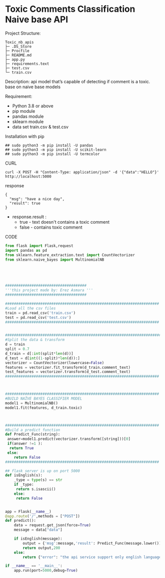 # Toxic Comments Classification Naive base API
Project Structure:
```
Toxic_nb_apis
├─ .DS_Store
├─ Procfile
├─ README.md
├─ app.py
├─ requirements.text
├─ test.csv
└─ train.csv

```
Description:
api model that’s capable of detecting if comment is a toxic. base on naive base models

Requirement:
- Python 3.8 or above
- pip module
- pandas module
- sklearn module
- data set train.csv & test.csv


Installation with pip
```
## sudo python3 -m pip install -U pandas
## sudo python3 -m pip install -U scikit-learn
## sudo python3 -m pip install -U termcolor
```

CURL
```
curl -X POST -H "Content-Type: application/json" -d '{"data":"HELLO"}' http://localhost:5000
```
response
```
{
  "msg": "have a nice day", 
  "result": true
}
```

- response.result :
  - true - text doesn't contains a toxic comment
  - false - contains toxic comment



CODE
```py
from flask import Flask,request
import pandas as pd
from sklearn.feature_extraction.text import CountVectorizer
from sklearn.naive_bayes import MultinomialNB





#####################################
'''this project made by: Erez Asmara '''
#####################################

######################################################################
#Load all the csv files
train = pd.read_csv('train.csv')
test = pd.read_csv('test.csv')
######################################################################


#######################################################################
#Split the data & transform
d = train
split = 0.7
d_train = d[:int(split*len(d))]
d_test = d[int((1-split)*len(d)):]
vectorizer = CountVectorizer(lowercase=False)
features = vectorizer.fit_transform(d_train.comment_text)
test_features = vectorizer.transform(d_test.comment_text)
######################################################################



######################################################################
#BUILD NAÏVE BAYES CLASSIFIER MODEL
model1 = MultinomialNB()
model1.fit(features, d_train.toxic)



######################################################################
#Build a predict function
def Predict_Func(string):
 answer=model1.predict(vectorizer.transform([string]))[0]
 if(answer !=1 ):
  return True
 else:
    return False
######################################################################

## flask server is up on port 5000
def isEnglish(s):
    _type = type(s) == str
    if _type:
     return s.isascii()
    else:
     return False


app = Flask(__name__)
@app.route('/',methods = ["POST"])
def predict():
    data = request.get_json(force=True)
    message = data["data"]

    if isEnglish(message):
        output = {'msg':message,'result': Predict_Func(message.lower())}
        return output,200
    else:
        return {"error": "the api service support only english language string type."}, 403

if __name__ == '__main__':
    app.run(port=5000,debug=True)

```

